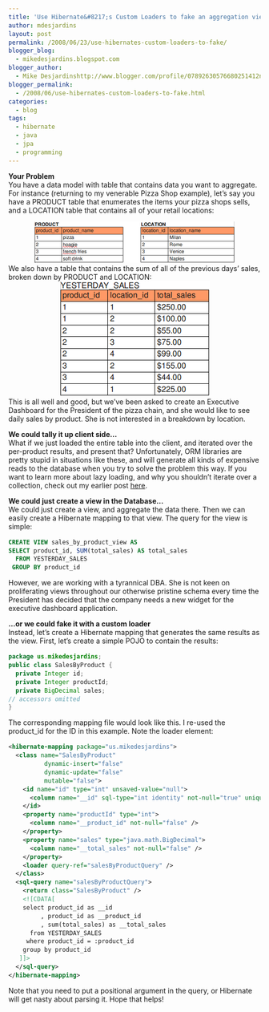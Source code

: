 ```yaml
---
title: 'Use Hibernate&#8217;s Custom Loaders to fake an aggregation view'
author: mdesjardins
layout: post
permalink: /2008/06/23/use-hibernates-custom-loaders-to-fake/
blogger_blog:
  - mikedesjardins.blogspot.com
blogger_author:
  - Mike Desjardinshttp://www.blogger.com/profile/07892630576680251412noreply@blogger.com
blogger_permalink:
  - /2008/06/use-hibernates-custom-loaders-to-fake.html
categories:
  - blog
tags:
  - hibernate
  - java
  - jpa
  - programming
---
```

<span style="font-weight: bold;">Your Problem</span>  
You have a data model with table that contains data you want to aggregate. For instance (returning to my venerable Pizza Shop example), let&#8217;s say you have a PRODUCT table that enumerates the items your pizza shops sells, and a LOCATION table that contains all of your retail locations:

<center>
<img src="/assets/images/blog-location-product-791813.png" alt="" border="0" />
</center>
We also have a table that contains the sum of all of the previous days&#8217; sales, broken down by PRODUCT and LOCATION:

<center>
<img src="/assets/images/blog-yesterday-sales-786525.png" alt="" border="0" />
</center>
This is all well and good, but we&#8217;ve been asked to create an Executive Dashboard for the President of the pizza chain, and she would like to see daily sales by product. She is not interested in a breakdown by location.

<span style="font-weight: bold;">We could tally it up client side&#8230;</span>  
What if we just loaded the entire table into the client, and iterated over the per-product results, and present that? Unfortunately, ORM libraries are pretty stupid in situations like these, and will generate all kinds of expensive reads to the database when you try to solve the problem this way. If you want to learn more about lazy loading, and why you shouldn&#8217;t iterate over a collection, check out my earlier post [here][1].

<span style="font-weight: bold;">We could just create a view in the Database&#8230;</span>  
We <span>could</span><span style="font-weight: bold;"> </span>just create a view, and aggregate the data there. Then we can easily create a Hibernate mapping to that view. The query for the view is simple:

``` sql
CREATE VIEW sales_by_product_view AS
SELECT product_id, SUM(total_sales) AS total_sales
  FROM YESTERDAY_SALES
 GROUP BY product_id
```

However, we are working with a tyrannical DBA. She is not keen on proliferating views throughout our otherwise pristine schema every time the President has decided that the company needs a new widget for the executive dashboard application.

<span style="font-weight: bold;">&#8230;or we could fake it with a custom loader</span>  
Instead, let&#8217;s create a Hibernate mapping that generates the same results as the view. First, let&#8217;s create a simple POJO to contain the results:

``` java
package us.mikedesjardins;
public class SalesByProduct {
  private Integer id;
  private Integer productId;
  private BigDecimal sales;
// accessors omitted
}
```

The corresponding mapping file would look like this. I re-used the product_id for the ID in this example. Note the loader element:

``` xml
<hibernate-mapping package="us.mikedesjardins">
  <class name="SalesByProduct"
          dynamic-insert="false"
          dynamic-update="false"
          mutable="false">
    <id name="id" type="int" unsaved-value="null">
      <column name="__id" sql-type="int identity" not-null="true" unique="true" />
    </id>
    <property name="productId" type="int">
      <column name="__product_id" not-null="false" />
    </property>
    <property name="sales" type="java.math.BigDecimal">
      <column name="__total_sales" not-null="false" />
    </property>
    <loader query-ref="salesByProductQuery" />
  </class>
  <sql-query name="salesByProductQuery">
    <return class="SalesByProduct" />
    <![CDATA[
    select product_id as __id
         , product_id as __product_id
         , sum(total_sales) as __total_sales
      from YESTERDAY_SALES
     where product_id = :product_id
    group by product_id
   ]]>
  </sql-query>
</hibernate-mapping>
```

Note that you need to put a positional argument in the query, or Hibernate will get nasty about parsing it. Hope that helps!

 [1]: http://mikedesjardins.net/blog/2008/03/pizza-shop-2-totaling-jpa-order-use.html